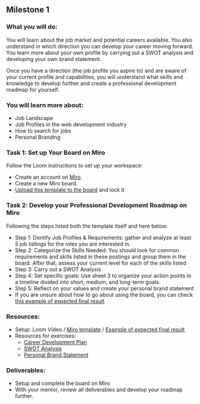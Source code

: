 ## Milestone 1
### What you will do:
You will learn about the job market and potential careers available. You also understand in which direction you can develop your career moving forward. You learn more about your own profile by carrying out a SWOT analysis and developing your own brand statement.

Once you have a direction (the job profile you aspire to) and are aware of your current profile and capabilities, you will understand what skills and knowledge to develop further and create a professional development roadmap for yourself.

### You will learn more about:
- Job Landscape
- Job Profiles in the web development industry
- How to search for jobs
- Personal Branding

### Task 1: Set up Your Board on Miro

Follow the Loom instructions to set up your workspace:
- Create an account on [Miro](https://miro.com).
- Create a new Miro board.
- [Upload this template to the board](https://github.com/ReDI-School/ux_ui_bootcamp/blob/main/projects/04_career/Miro%20Template%20for%20Exercise%201) and lock it 

### Task 2: Develop your Professional Development Roadmap on Miro
Following the steps listed both the template itself and here below:
- Step 1: Dentify Job Profiles & Requirements: gather and analyze at least 5 job listings for the roles you are interested in. 
- Step 2: Categorize the Skills Needed: You should look for common requirements and skills listed in these postings and group them in the board. After that, assess your current level for each of the skills listed
- Step 3: Carry out a SWOT Analysis
- Step 4: Set specific goals: Use sheet 3 to organize your action points in a timeline divided into short, medium, and long-term goals.
- Step 5: Reflect on your values and create your personal brand statement
- If you are unsure about how to go about using the board, you can check [this example of expected final result](https://miro.com/app/board/uXjVLMH9QTE=/?share_link_id=290789561693)

### Resources: 
  - Setup: Loom Video / [Miro template](https://github.com/ReDI-School/ux_ui_bootcamp/blob/main/projects/04_career/Miro%20Template%20for%20Exercise%201) / [Example of expected final result](https://miro.com/app/board/uXjVLMH9QTE=/?share_link_id=290789561693)
  - Resources for exercises: 
      -  [Career Development Plan](https://redi-school-1.gitbook.io/ux-ui-bootcamp/4.-project-career/milestone-1-career-orientation/careers-in-ux-ui-design/career-development-plan)
     - [SWOT Analysis](https://redi-school-1.gitbook.io/ux-ui-bootcamp/4.-project-career/milestone-1-career-orientation/careers-in-ux-ui-design/swot-analysis)
     - [Personal Brand Statement](https://redi-school-1.gitbook.io/ux-ui-bootcamp/4.-project-career/milestone-1-career-orientation/personal-branding/personal-brand-statement)

### Deliverables:
- Setup and complete the board on Miro
- With your mentor, review all deliverables and develop your roadmap further.
